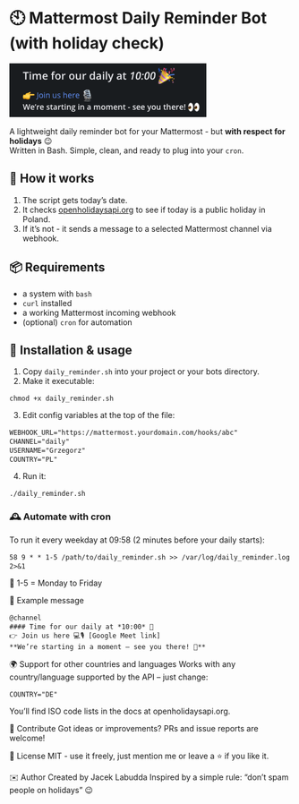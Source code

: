 # 🕙 Mattermost Daily Reminder Bot (with holiday check)

![img.png](docs/img.png)

A lightweight daily reminder bot for your Mattermost - but **with respect for holidays** 😉  
Written in Bash. Simple, clean, and ready to plug into your `cron`.

## 🔧 How it works

1. The script gets today’s date.
2. It checks [openholidaysapi.org](https://openholidaysapi.org/) to see if today is a public holiday in Poland.
3. If it’s not - it sends a message to a selected Mattermost channel via webhook.

## 📦 Requirements

- a system with `bash`
- `curl` installed
- a working Mattermost incoming webhook
- (optional) `cron` for automation

## 🚀 Installation & usage

1. Copy `daily_reminder.sh` into your project or your bots directory.
2. Make it executable:

```shell
chmod +x daily_reminder.sh
```

3. Edit config variables at the top of the file:
```shell
WEBHOOK_URL="https://mattermost.yourdomain.com/hooks/abc"
CHANNEL="daily"
USERNAME="Grzegorz"
COUNTRY="PL"
```

4. Run it:
```shell
./daily_reminder.sh
```

### 🕰 Automate with cron

To run it every weekday at 09:58 (2 minutes before your daily starts):

```shell
58 9 * * 1-5 /path/to/daily_reminder.sh >> /var/log/daily_reminder.log 2>&1
```
📌 1-5 = Monday to Friday

🧪 Example message
```text
@channel
#### Time for our daily at *10:00* 🎉  
👉 Join us here 💻🎙️ [Google Meet link]  
**We’re starting in a moment – see you there! 👀**
```
🌍 Support for other countries and languages
Works with any country/language supported by the API – just change:

```shell
COUNTRY="DE"
```
You’ll find ISO code lists in the docs at openholidaysapi.org.

🤝 Contribute
Got ideas or improvements? PRs and issue reports are welcome!

📜 License
MIT - use it freely, just mention me or leave a ⭐ if you like it.

✉️ Author
Created by Jacek Labudda
Inspired by a simple rule: “don’t spam people on holidays” 😉